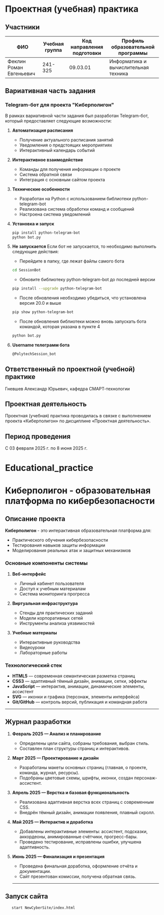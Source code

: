 # Проектная (учебная) практика

## Участники

| ФИО                     | Учебная группа | Код направления подготовки |  Профиль образовательной программы  |
|-------------------------|----------------|----------------------------|-------------------------------------|
| Феклин Роман Евгеньевич |     241-325    |          09.03.01          | Информатика и вычислительная техника|


## Вариативная часть задания

### Telegram-бот для проекта "Киберполигон"

В рамках вариативной части задания был разработан Telegram-бот, который предоставляет следующие возможности:

1. **Автоматизация расписания**
   - Получение актуального расписания занятий
   - Уведомления о предстоящих мероприятиях
   - Интерактивный календарь событий

2. **Интерактивное взаимодействие**
   - Команды для получения информации о проекте
   - Система обратной связи
   - Интеграция с основным сайтом проекта

3. **Технические особенности**
   - Разработан на Python с использованием библиотеки python-telegram-bot
   - Реализована система обработки команд и сообщений
   - Настроена система уведомлений

4. **Установка и запуск**
   ```bash
   pip install python-telegram-bot
   python bot.py
   ```
5. **Не запускается**
   Если бот не запускается, то необходимо выполнить следующие действия:
   - Перейдите в папку, где лежат файлы самого бота
   ```bash
   cd SessionBot
   ```
   - Обновите библиотеку python-telegram-bot до последней версии
   ```bash
   pip install --upgrade python-telegram-bot
   ```
   - После обновления необходимо убедиться, что установлена версия 20.0 и выше
   ```bash
   pip show python-telegram-bot
   ```
   - После обновления библиотеки можно вновь запускать бота командой, которая указана в пункте 4
   ```bash
   python bot.py
   ```
7. **Username телеграмм бота**
   ```bash
   @PolytechSession_bot
   ```

## Ответственный по проектной (учебной) практике

Гневшев Александр Юрьевич, кафедра СМАРТ-технологии

## Проектная деятельность

Проектная (учебная) практика проводилась в связке с выполнением проекта «Киберполигон» по дисциплине «Проектная деятельность».


## Период проведения

С 03 февраля 2025 г. по 8 июня 2025 г.

# Educational_practice
# Киберполигон - образовательная платформа по кибербезопасности

## Описание проекта

**Киберполигон** - это интерактивная образовательная платформа для:
- Практического обучения кибербезопасности
- Тестирования навыков защиты информации
- Моделирования реальных атак и защитных механизмов

### Основные компоненты системы

1. **Веб-интерфейс**
   - Личный кабинет пользователя
   - Доступ к учебным материалам
   - Система мониторинга прогресса

2. **Виртуальная инфраструктура**
   - Стенды для практических заданий
   - Модели корпоративных сетей
   - Инструменты анализа уязвимостей

3. **Учебные материалы**
   - Интерактивные руководства
   - Видеоуроки
   - Лабораторные работы

### Технологический стек

- **HTML5** — современная семантическая разметка страниц
- **CSS3** — адаптивный тёмный дизайн, анимации, сетки, эффекты
- **JavaScript** — интерактив, анимации, динамические элементы, ассистент
- **SVG** — иконки и графика (персонаж, элементы интерфейса)
- **Git/GitHub** — контроль версий, публикация и командная работа

---

## Журнал разработки

1. **Февраль 2025 — Анализ и планирование**
   - Определены цели сайта, собраны требования, выбран стиль.
   - Составлен план структуры страниц и интерактивов.

2. **Март 2025 — Проектирование и дизайн**
   - Разработаны макеты основных страниц (главная, о проекте, команда, журнал, ресурсы).
   - Подобраны цветовые схемы, шрифты, иконки, создан персонаж-ассистент.

3. **Апрель 2025 — Верстка и базовая функциональность**
   - Реализована адаптивная верстка всех страниц с современным CSS.
   - Внедрён тёмный дизайн, анимации появления, плавный скролл.

4. **Май 2025 — Интерактив и доработка**
   - Добавлены интерактивные элементы: ассистент, подсказки, аккордеоны, анимированные счётчики, прогресс-бары.
   - Проведено тестирование, исправлены ошибки, улучшена адаптивность.

5. **Июнь 2025 — Финализация и презентация**
   - Проведена финальная доработка, оформление отчёта и документации.
   - Сайт презентован комиссии, получена обратная связь.

   ---

 ## Запуск сайта
```bash
   start NewCyberSite/index.html
```
